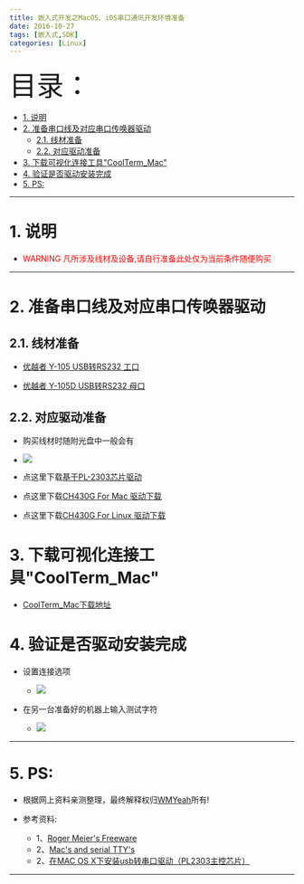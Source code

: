 ```yaml
---
title: 嵌入式开发之MacOS、iOS串口通讯开发环境准备
date: 2016-10-27
tags: [嵌入式,SDK]
categories: [Linux]
---
```


<font size=20>目录：</font>
<!-- TOC -->

- [1. 说明](#1-说明)
- [2. 准备串口线及对应串口传唤器驱动](#2-准备串口线及对应串口传唤器驱动)
	- [2.1. 线材准备](#21-线材准备)
	- [2.2. 对应驱动准备](#22-对应驱动准备)
- [3. 下载可视化连接工具"CoolTerm\_Mac"](#3-下载可视化连接工具coolterm_mac)
- [4. 验证是否驱动安装完成](#4-验证是否驱动安装完成)
- [5. PS:](#5-ps)

<!-- /TOC -->

----

# 1. 说明

* <font color=red>WARNING 凡所涉及线材及设备,请自行准备此处仅为当前条件随便购买</font>

----

# 2. 准备串口线及对应串口传唤器驱动
## 2.1. 线材准备
*	[优越者 Y-105 USB转RS232  工口][2]

*	[优越者 Y-105D USB转RS232 母口][3]

## 2.2. 对应驱动准备
* 购买线材时随附光盘中一般会有

* ![](img/wm_article_Mac-iOS_01.png)

* 点这里下载[基于PL-2303芯片驱动][8]

* 点这里下载[CH430G For Mac 驱动下载][9]

* 点这里下载[CH430G For Linux 驱动下载][10]


# 3. 下载可视化连接工具"CoolTerm_Mac"
* [CoolTerm_Mac下载地址][7]


# 4. 验证是否驱动安装完成
*	设置连接选项
	* ![](img/wm_article_Mac-iOS_02.png)

*	在另一台准备好的机器上输入测试字符

	* ![](img/wm_article_Mac-iOS_03.png)

------

# 5. PS:
* 根据网上资料亲测整理，最终解释权归[WMYeah][1]所有!

* 参考资料:

	* 1、[Roger Meier's Freeware][4]
	* 2、[Mac's and serial TTY's][5]
	* 2、[在MAC OS X下安装usb转串口驱动（PL2303主控芯片）][6]

------

[1]:http://www.wmyeah.com
[2]:http://www.unitek-it.com/html/products/usbchuankoubingkou/92.html
[3]:http://item.jd.com/2176746.html
[4]:http://freeware.the-meiers.org/
[5]:http://pbxbook.com/other/mac-tty.html
[6]:http://www.cnblogs.com/humaoxiao/p/3594953.html?utm_source=tuicool&utm_medium=referral

[7]:http://soft.wmyeah.com/CoolTerm_Mac.zip
[8]:http://soft.wmyeah.com/PL2303_Unitek.zip
[9]:http://www.wch.cn/download/CH341SER_MAC_ZIP.html
[10]:http://www.wch.cn/download/CH341SER_LINUX_ZIP.html

